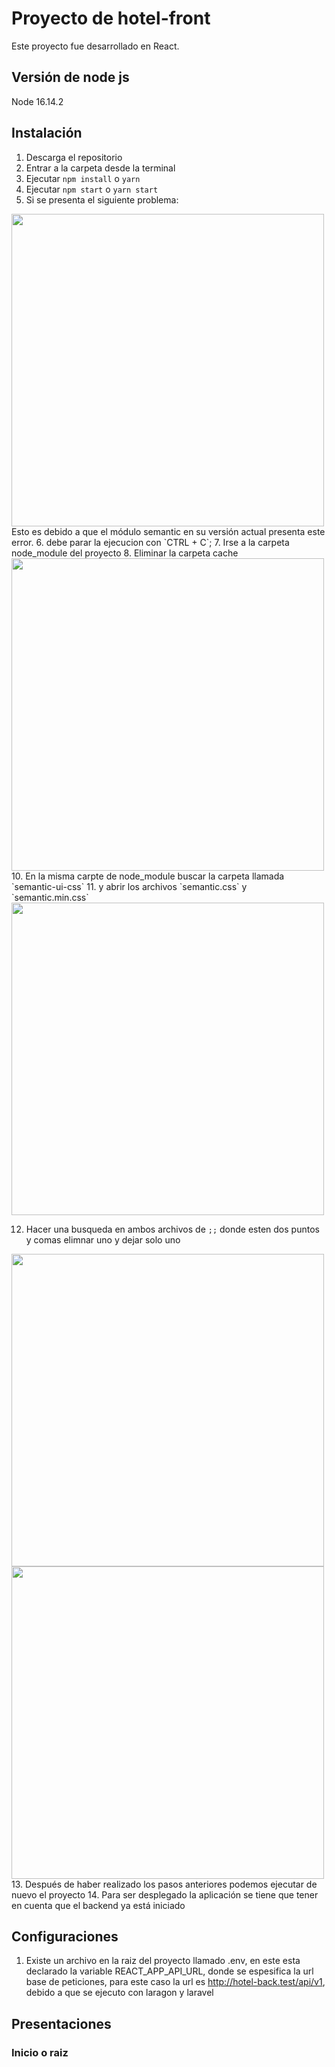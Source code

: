 # Proyecto de hotel-front

Este proyecto fue desarrollado en React.

## Versión de node js

Node 16.14.2


## Instalación

1. Descarga el repositorio
2. Entrar a la carpeta desde la terminal 
3. Ejecutar `npm install` o `yarn`
4. Ejecutar `npm start` o `yarn start`
5. Si se presenta el siguiente problema: 
<img src="https://jeespoping-ecomerce.s3.us-east-2.amazonaws.com/WhatsApp+Image+2022-10-01+at+3.42.04+PM.jpeg" width="500" >
Esto es debido a que el módulo semantic en su versión actual presenta este error.
6. debe parar la ejecucion con `CTRL + C`;
7. Irse a la carpeta node_module del proyecto
8. Eliminar la carpeta cache
<img src="https://jeespoping-ecomerce.s3.us-east-2.amazonaws.com/WhatsApp+Image+2022-10-01+at+3.50.36+PM.jpeg" width="500" >
10. En la misma carpte de node_module buscar la carpeta llamada `semantic-ui-css`
11. y abrir los archivos `semantic.css` y `semantic.min.css`
<img src="https://jeespoping-ecomerce.s3.us-east-2.amazonaws.com/WhatsApp+Image+2022-10-01+at+3.53.55+PM.jpeg" width="500" >

12. Hacer una busqueda en ambos archivos de `;;` donde esten dos puntos y comas elimnar uno y dejar solo uno
<img src="https://jeespoping-ecomerce.s3.us-east-2.amazonaws.com/WhatsApp+Image+2022-10-01+at+3.56.00+PM.jpeg" width="500" >
<img src="https://jeespoping-ecomerce.s3.us-east-2.amazonaws.com/WhatsApp+Image+2022-10-01+at+3.56.33+PM.jpeg" width="500" >
13. Después de haber realizado los pasos anteriores podemos ejecutar de nuevo el proyecto
14. Para ser desplegado la aplicación se tiene que tener en cuenta que el backend ya está iniciado

## Configuraciones
1. Existe un archivo en la raiz del proyecto llamado .env, en este esta declarado la variable REACT_APP_API_URL, donde se espesifica la url base de peticiones, para este caso
la url es http://hotel-back.test/api/v1, debido a que se ejecuto con laragon y laravel

## Presentaciones
### Inicio o raiz

